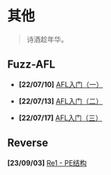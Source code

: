# 其他

>  诗酒趁年华。

## Fuzz-AFL

- **[22/07/10]** [AFL入门（一）](/others/220710-afl1)

- **[22/07/13]** [AFL入门（二）](/others/220713-afl2)

- **[22/07/17]** [AFL入门（三）](/others/220717-afl3)

## Reverse

**[23/09/03]** [ Re1 - PE结构](/others/230903-re1-pe)
